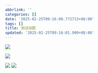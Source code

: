 ```yaml
---
abbrlink: ''
categories: []
date: '2025-02-25T09:16:00.772713+08:00'
tags: []
title: 测试动图
updated: '2025-02-25T09:16:01.900+08:00'
---
```

![](https://www.297729.xyz/images/25/2/20210202005508_vftkj_d0008f81daa4770c3129090c106c8e44.gif)

![](https://www.297729.xyz/images/25/2/30d3e4571db846ab9281eb77e1cb3592_3d92cc5878c7d45fd73bfbc7509d0234.webp)

![](https://www.297729.xyz/images/25/2/1C89999D2AF63A91EEB80478AAEC32BC_1c89999d2af63a91eeb80478aaec32bc.gif)
![](https://www.297729.xyz/images/25/2/u=2360176107,1048854051&fm=253&fmt=auto&app=138&f=GIF_580c5539d05204fa5fd43c5ac4fc7659.gif)
